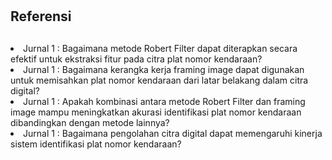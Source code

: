 
# <h2>Referensi<h2/>

<li>Jurnal 1 : Bagaimana metode Robert Filter dapat diterapkan secara efektif untuk ekstraksi fitur pada citra plat nomor kendaraan?
<li>Jurnal 1 : Bagaimana kerangka kerja framing image dapat digunakan untuk memisahkan plat nomor kendaraan dari latar belakang dalam citra digital?
<li>Jurnal 1 : Apakah kombinasi antara metode Robert Filter dan framing image mampu meningkatkan akurasi identifikasi plat nomor kendaraan dibandingkan dengan metode lainnya?
<li>Jurnal 1 : Bagaimana pengolahan citra digital dapat memengaruhi kinerja sistem identifikasi plat nomor kendaraan?
